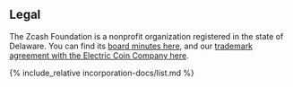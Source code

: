 <h2 id="legal">Legal</h2>

The Zcash Foundation is a nonprofit organization registered in the state of Delaware. You can find its [board minutes here](/about/board-minutes/), and our [trademark agreement with the Electric Coin Company here](https://www.zfnd.org/about/contracts/2019_ECC_ZFND_TM_agreement.pdf).

{% include_relative incorporation-docs/list.md %}
